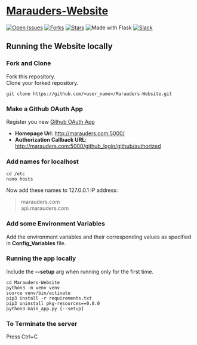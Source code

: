 # [Marauders-Website](https://github.com/Marauders-9998/Marauders-Website)


[![Open Issues](https://img.shields.io/github/issues/Marauders-9998/Marauders-Website?style=for-the-badge&logo=github)](https://github.com/Marauders-9998/Marauders-Website/issues)  [![Forks](https://img.shields.io/github/forks/Marauders-9998/Marauders-Website?style=for-the-badge&logo=github)](https://github.com/Marauders-9998/Marauders-Website/network/members)  [![Stars](https://img.shields.io/github/stars/Marauders-9998/Marauders-Website?style=for-the-badge&logo=reverbnation)](https://github.com/Marauders-9998/Marauders-Website/stargazers)   ![Made with Flask](https://img.shields.io/badge/Made%20with-Flask-blueviolet?style=for-the-badge&logo=flask)   [![Slack](https://img.shields.io/badge/Slack-Chat-informational?style=for-the-badge&logo=slack)](https://join.slack.com/t/marauders9998/shared_invite/enQtODkwNTgxMTAxNTIwLTJhOWFhNzQwYjU3MTUwN2Y5NmZmN2VjMTc4NDA1MGRjZmIzNWEzZDU0ODZjNjE3NjkzNzk4ZmI1ZGFiOGE2NzQ)


## Running the Website locally

### Fork and Clone
Fork this repository.<br>
Clone your forked repository.
```
git clone https://github.com/<user_name>/Marauders-Website.git
```

### Make a Github OAuth App
Register you new [Github OAuth App](https://github.com/settings/applications/new)
- **Homepage Url**: http://marauders.com:5000/
- **Authorization Callback URL**: http://marauders.com:5000/github_login/github/authorized

### Add names for localhost
```
cd /etc
nano hosts
```
Now add these names to 127.0.0.1 IP address:<br>
> marauders.com<br>
> api.marauders.com

### Add some Environment Variables
Add the environment variables and their corresponding values as specified in **Config_Variables** file.

### Running the app locally

Include the **--setup** arg when running only for the first time.
```
cd Marauders-Website
python3 -m venv venv
source venv/bin/activate
pip3 install -r requirements.txt
pip3 uninstall pkg-resources==0.0.0
python3 main_app.py [--setup]
```
### To Terminate the server

Press Ctrl+C
